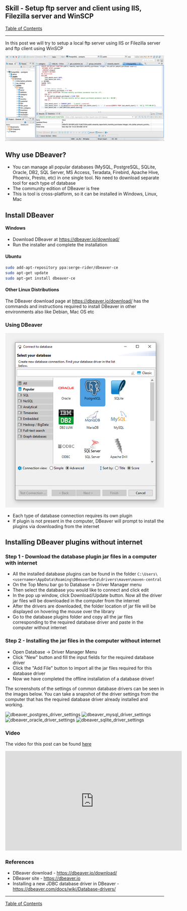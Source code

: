 ## Skill - Setup ftp server and client using IIS, Filezilla server and WinSCP

[Table of Contents](https://nagasudhir.blogspot.com/2020/04/taming-python-table-of-contents.html)

<hr/>

In this post we will try to setup a local ftp server using IIS or Filezilla server and ftp client using WinSCP

![DBeaver_demo](https://github.com/nagasudhirpulla/taming_python/raw/master/blog/skills/assets/img/DBeaver_demo.png)

## Why use DBeaver?
* You can manage all popular databases (MySQL, PostgreSQL, SQLite, Oracle, DB2, SQL Server, MS Access, Teradata, Firebird, Apache Hive, Phoenix, Presto, etc) in one single tool. No need to download separate tool for each type of database
* The community edition of DBeaver is free
* This is tool is cross-platform, so it can be installed in Windows, Linux, Mac

## Install DBeaver
#### Windows
* Download DBeaver at https://dbeaver.io/download/
* Run the installer and complete the installation

#### Ubuntu
```bash
sudo add-apt-repository ppa:serge-rider/dbeaver-ce
sudo apt-get update
sudo apt-get install dbeaver-ce
```
#### Other Linux Distributions
The DBeaver download page at https://dbeaver.io/download/ has the commands and instructions required to install DBeaver in other environments also like Debian, Mac OS etc

### Using DBeaver
![dbeaver_new_connection_screen](https://github.com/nagasudhirpulla/taming_python/raw/master/blog/skills/assets/img/dbeaver_new_connection_screen.png)
* Each type of database connection requires its own plugin
* If plugin is not present in the computer, DBeaver will prompt to install the plugins via downloading from the internet

## Installing DBeaver plugins without internet
### Step 1 - Download the database plugin jar files in a computer with internet  
* All the installed database plugins can be found in the folder
```C:\Users\<username>\AppData\Roaming\DBeaverData\drivers\maven\maven-central```
* On the Top Menu bar go to Database -> Driver Manager menu
* Then select the database you would like to connect and click edit
* In the pop up window, click Download/Update button. Now all the driver jar files will be downloaded in the computer from the internet
* After the drivers are downloaded, the folder location of jar file will be displayed on hovering the mouse over the library
* Go to the database plugins folder and copy all the jar files corresponding to the required database driver and paste in the computer without internet

### Step 2 - Installing the jar files in the computer without internet
* Open Database -> Driver Manager Menu
* Click "New" button and fill the input fields for the required database driver
* Click the "Add File" button to import all the jar files required for this database driver
* Now we have completed the offline installation of a database driver!

 The screenshots of the settings of common database drivers can be seen in the images below. You can take a snapshot of the driver settings from the computer that has the required database driver already installed and working.
 
 ![dbeaver_postgres_driver_settings](https://github.com/nagasudhirpulla/taming_python/raw/master/blog/skills/assets/img/dbeaver_postgres_driver_settings.png)
 ![dbeaver_mysql_driver_settings](https://github.com/nagasudhirpulla/taming_python/raw/master/blog/skills/assets/img/dbeaver_mysql_driver_settings.png)
 ![dbeaver_oracle_driver_settings](https://github.com/nagasudhirpulla/taming_python/raw/master/blog/skills/assets/img/dbeaver_oracle_driver_settings.png)
 ![dbeaver_sqlite_driver_settings](https://github.com/nagasudhirpulla/taming_python/raw/master/blog/skills/assets/img/dbeaver_sqlite_driver_settings.png)
 ### Video
The video for this post can be found [here](https://youtu.be/QvW1TBpimcs)

<iframe width="560" height="315" src="https://www.youtube.com/embed/QvW1TBpimcs" title="YouTube video player" frameborder="0" allow="accelerometer; autoplay; clipboard-write; encrypted-media; gyroscope; picture-in-picture" allowfullscreen></iframe>
 
### References
* DBeaver download - https://dbeaver.io/download/
* DBeaver site - https://dbeaver.io
* Installing a new JDBC database driver in DBeaver - https://dbeaver.com/docs/wiki/Database-drivers/

<hr/>

[Table of Contents](https://nagasudhir.blogspot.com/2020/04/taming-python-table-of-contents.html)




<!--stackedit_data:
eyJoaXN0b3J5IjpbODI0Mjk3ODQyXX0=
-->
